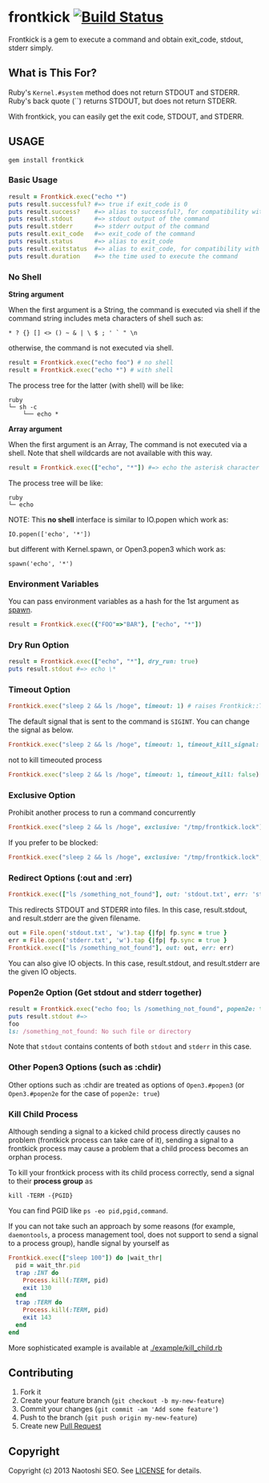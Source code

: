 # frontkick [![Build Status](https://secure.travis-ci.org/sonots/frontkick.png?branch=master)](http://travis-ci.org/sonots/frontkick)

Frontkick is a gem to execute a command and obtain exit\_code, stdout, stderr simply.

## What is This For?

Ruby's `Kernel.#system` method does not return STDOUT and STDERR.
Ruby's back quote (``) returns STDOUT, but does not return STDERR.

With frontkick, you can easily get the exit code, STDOUT, and STDERR.

## USAGE

```
gem install frontkick
```

### Basic Usage

```ruby
result = Frontkick.exec("echo *")
puts result.successful? #=> true if exit_code is 0
puts result.success?    #=> alias to successful?, for compatibility with Process::Status
puts result.stdout      #=> stdout output of the command
puts result.stderr      #=> stderr output of the command
puts result.exit_code   #=> exit_code of the command
puts result.status      #=> alias to exit_code
puts result.exitstatus  #=> alias to exit_code, for compatibility with Process::Status
puts result.duration    #=> the time used to execute the command
```

### No Shell

**String argument**

When the first argument is a String, the command is executed via shell if the command string includes meta characters of shell such as:

```
* ? {} [] <> () ~ & | \ $ ; ' ` " \n
```

otherwise, the command is not executed via shell.

```ruby
result = Frontkick.exec("echo foo") # no shell
result = Frontkick.exec("echo *") # with shell
```

The process tree for the latter (with shell)  will be like:

```
ruby
└─ sh -c
    └── echo *
```

**Array argument**

When the first argument is an Array, The command is not executed via a shell.
Note that shell wildcards are not available with this way.

```ruby
result = Frontkick.exec(["echo", "*"]) #=> echo the asterisk character
```

The process tree will be like:

```
ruby
└─ echo
```

NOTE: This **no shell** interface is similar to IO.popen which work as:

```
IO.popen(['echo', '*'])
```

but different with Kernel.spawn, or Open3.popen3 which work as:

```
spawn('echo', '*')
```

### Environment Variables

You can pass environment variables as a hash for the 1st argument as [spawn](https://ruby-doc.org/core-2.4.0/Kernel.html#method-i-spawn).

```ruby
result = Frontkick.exec({"FOO"=>"BAR"}, ["echo", "*"])
```

### Dry Run Option

```ruby
result = Frontkick.exec(["echo", "*"], dry_run: true)
puts result.stdout #=> echo \*
```

### Timeout Option

```ruby
Frontkick.exec("sleep 2 && ls /hoge", timeout: 1) # raises Frontkick::Timeout
```

The default signal that is sent to the command is `SIGINT`.
You can change the signal as below.

```ruby
Frontkick.exec("sleep 2 && ls /hoge", timeout: 1, timeout_kill_signal: 'SIGTERM') # raises Frontkick::Timeout
```

not to kill timeouted process

```ruby
Frontkick.exec("sleep 2 && ls /hoge", timeout: 1, timeout_kill: false) # raises Frontkick::Timeout
```

### Exclusive Option

Prohibit another process to run a command concurrently

```ruby
Frontkick.exec("sleep 2 && ls /hoge", exclusive: "/tmp/frontkick.lock") # raises Fontkick::Locked if locked
```

If you prefer to be blocked:

```ruby
Frontkick.exec("sleep 2 && ls /hoge", exclusive: "/tmp/frontkick.lock", exclusive_blocking: true)
```

### Redirect Options (:out and :err)

```ruby
Frontkick.exec(["ls /something_not_found"], out: 'stdout.txt', err: 'stderr.txt')
```

This redirects STDOUT and STDERR into files. In this case, result.stdout, and result.stderr are the given filename.

```ruby
out = File.open('stdout.txt', 'w').tap {|fp| fp.sync = true }
err = File.open('stderr.txt', 'w').tap {|fp| fp.sync = true }
Frontkick.exec(["ls /something_not_found"], out: out, err: err)
```

You can also give IO objects. In this case, result.stdout, and result.stderr are the given IO objects.

### Popen2e Option (Get stdout and stderr together)

```ruby
result = Frontkick.exec("echo foo; ls /something_not_found", popen2e: true)
puts result.stdout #=>
foo
ls: /something_not_found: No such file or directory
```

Note that `stdout` contains contents of both `stdout` and `stderr` in this case.

### Other Popen3 Options (such as :chdir)

Other options such as :chdir are treated as options of `Open3.#popen3` (or `Open3.#popen2e` for the case of `popen2e: true`)

### Kill Child Process

Although sending a signal to a kicked child process directly causes no problem (frontkick process can take care of it),
sending a signal to a frontkick process may cause a problem that a child process becomes an orphan process.

To kill your frontkick process with its child process correctly, send a signal to their **process group** as

    kill -TERM -{PGID}

You can find PGID like `ps -eo pid,pgid,command`.

If you can not take such an approach by some reasons (for example, `daemontools`, a process management tool,
does not support to send a signal to a process group), handle signal by yourself as

```ruby
Frontkick.exec(["sleep 100"]) do |wait_thr|
  pid = wait_thr.pid
  trap :INT do
    Process.kill(:TERM, pid)
    exit 130
  end
  trap :TERM do
    Process.kill(:TERM, pid)
    exit 143
  end
end
```

More sophisticated example is available at [./example/kill_child.rb](./example/kill_child.rb)

## Contributing

1. Fork it
2. Create your feature branch (`git checkout -b my-new-feature`)
3. Commit your changes (`git commit -am 'Add some feature'`)
4. Push to the branch (`git push origin my-new-feature`)
5. Create new [Pull Request](../../pull/new/master)

## Copyright

Copyright (c) 2013 Naotoshi SEO. See [LICENSE](LICENSE) for details.
